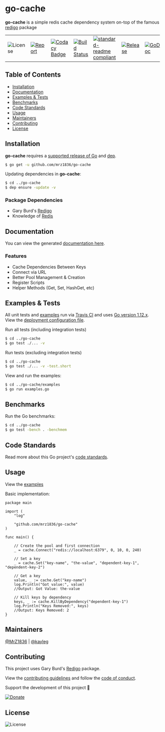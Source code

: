 # go-cache
**go-cache** is a simple redis cache dependency system on-top of the famous [redigo](https://github.com/gomodule/redigo) package

| | | | | | | |
|-|-|-|-|-|-|-|
| ![License](https://img.shields.io/github/license/mrz1836/go-cache.svg?style=flat) | [![Report](https://goreportcard.com/badge/github.com/mrz1836/go-cache?style=flat)](https://goreportcard.com/report/github.com/mrz1836/go-cache)  | [![Codacy Badge](https://api.codacy.com/project/badge/Grade/b6c2832dee5442c7a79b482114100814)](https://www.codacy.com/app/mrz1818/go-cache?utm_source=github.com&amp;utm_medium=referral&amp;utm_content=mrz1836/go-cache&amp;utm_campaign=Badge_Grade) |  [![Build Status](https://travis-ci.com/mrz1836/go-cache.svg?branch=master)](https://travis-ci.com/mrz1836/go-cache)   |  [![standard-readme compliant](https://img.shields.io/badge/standard--readme-OK-green.svg?style=flat)](https://github.com/RichardLitt/standard-readme) | [![Release](https://img.shields.io/github/release-pre/mrz1836/go-cache.svg?style=flat)](https://github.com/mrz1836/go-cache/releases) | [![GoDoc](https://godoc.org/github.com/mrz1836/go-cache?status.svg&style=flat)](https://godoc.org/github.com/mrz1836/go-cache) |

## Table of Contents
- [Installation](#installation)
- [Documentation](#documentation)
- [Examples & Tests](#examples--tests)
- [Benchmarks](#benchmarks)
- [Code Standards](#code-standards)
- [Usage](#usage)
- [Maintainers](#maintainers)
- [Contributing](#contributing)
- [License](#license)

## Installation

**go-cache** requires a [supported release of Go](https://golang.org/doc/devel/release.html#policy) and [dep](https://github.com/golang/dep).
```bash
$ go get -u github.com/mrz1836/go-cache
```

Updating dependencies in **go-cache**:
```bash
$ cd ../go-cache
$ dep ensure -update -v
```

### Package Dependencies
- Gary Burd's [Redigo](https://github.com/gomodule/redigo)
- Knowledge of [Redis](https://redis.io/download)

## Documentation
You can view the generated [documentation here](https://godoc.org/github.com/mrz1836/go-cache).

### Features
- Cache Dependencies Between Keys
- Connect via URL
- Better Pool Management & Creation
- Register Scripts
- Helper Methods (Get, Set, HashGet, etc)

## Examples & Tests
All unit tests and [examples](examples/examples.go) run via [Travis CI](https://travis-ci.com/mrz1836/go-cache) and uses [Go version 1.12.x](https://golang.org/doc/go1.12). View the [deployment configuration file](.travis.yml).

Run all tests (including integration tests)
```bash
$ cd ../go-cache
$ go test ./... -v
```

Run tests (excluding integration tests)
```bash
$ cd ../go-cache
$ go test ./... -v -test.short
```

View and run the examples:
```bash
$ cd ../go-cache/examples
$ go run examples.go
```

## Benchmarks
Run the Go benchmarks:
```bash
$ cd ../go-cache
$ go test -bench . -benchmem
```

## Code Standards
Read more about this Go project's [code standards](CODE_STANDARDS.md).

## Usage
View the [examples](examples/examples.go)

Basic implementation:
```golang
package main

import (
	"log"

	"github.com/mrz1836/go-cache"
)

func main() {

	// Create the pool and first connection
	_ = cache.Connect("redis://localhost:6379", 0, 10, 0, 240)

	// Set a key
	_ = cache.Set("key-name", "the-value", "dependent-key-1", "dependent-key-2")

	// Get a key
	value, _ := cache.Get("key-name")
	log.Println("Got value:", value)
	//Output: Got Value: the-value

	// Kill keys by dependency
	keys, _ := cache.KillByDependency("dependent-key-1")
	log.Println("Keys Removed:", keys)
	//Output: Keys Removed: 2
}
```

## Maintainers

[@MrZ1836](https://github.com/mrz1836) | [@kayleg](https://github.com/kayleg)

## Contributing

This project uses Gary Burd's [Redigo](https://github.com/gomodule/redigo) package.

View the [contributing guidelines](CONTRIBUTING.md) and follow the [code of conduct](CODE_OF_CONDUCT.md).

Support the development of this project 🙏

[![Donate](https://img.shields.io/badge/donate-bitcoin-brightgreen.svg)](https://mrz1818.com/?tab=tips&af=go-cache)

## License

![License](https://img.shields.io/github/license/mrz1836/go-cache.svg?style=flat)

